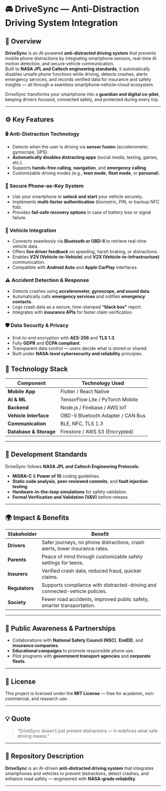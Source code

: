 # 🚘 DriveSync — Anti-Distraction Driving System Integration  

## 📖 Overview  
**DriveSync** is an AI-powered **anti-distracted driving system** that prevents mobile phone distractions by integrating smartphone sensors, real-time AI motion detection, and secure vehicle communication.  
Built to **NASA JPL and Caltech engineering standards**, it automatically disables unsafe phone functions while driving, detects crashes, alerts emergency services, and records verified data for insurance and safety insights — all through a seamless smartphone–vehicle–cloud ecosystem.  

DriveSync transforms your smartphone into a **guardian and digital co-pilot**, keeping drivers focused, connected safely, and protected during every trip.  

---

## ⚙️ Key Features  

### 🔒 Anti-Distraction Technology  
- Detects when the user is driving via **sensor fusion** (accelerometer, gyroscope, GPS).  
- **Automatically disables distracting apps** (social media, texting, games, etc.).  
- Supports **hands-free calling**, **navigation**, and **emergency calling**.  
- Customizable driving modes (e.g., **teen mode**, **fleet mode**, or **personal**).  

### 🔑 Secure Phone-as-Key System  
- Use your smartphone to **unlock and start** your vehicle securely.  
- Implements **multi-factor authentication** (biometric, PIN, or backup NFC fob).  
- Provides **fail-safe recovery options** in case of battery loss or signal failure.  

### 🚗 Vehicle Integration  
- Connects seamlessly via **Bluetooth or OBD-II** to retrieve real-time vehicle data.  
- Offers **live driver feedback** on speeding, harsh braking, or distractions.  
- Enables **V2V (Vehicle-to-Vehicle)** and **V2X (Vehicle-to-Infrastructure)** communication.  
- Compatible with **Android Auto** and **Apple CarPlay** interfaces.  

### ⚠️ Accident Detection & Response  
- Detects crashes using **accelerometer, gyroscope, and sound data**.  
- Automatically calls **emergency services** and notifies **emergency contacts**.  
- Logs crash data as a secure, time-stamped **“black box”** report.  
- Integrates with **insurance APIs** for faster claim verification.  

### 🛡️ Data Security & Privacy  
- End-to-end encryption with **AES-256** and **TLS 1.3**.  
- Fully **GDPR** and **CCPA compliant**.  
- Transparent data control — users decide what is stored or shared.  
- Built under **NASA-level cybersecurity and reliability** principles.  


## 🧠 Technology Stack  

| Component | Technology Used |
|------------|----------------|
| **Mobile App** | Flutter / React Native |
| **AI & ML** | TensorFlow Lite / PyTorch Mobile |
| **Backend** | Node.js / Firebase / AWS IoT |
| **Vehicle Interface** | OBD-II Bluetooth Adapter / CAN Bus |
| **Communication** | BLE, NFC, TLS 1.3 |
| **Database & Storage** | Firestore / AWS S3 (Encrypted) |

---

## 🚀 Development Standards  
DriveSync follows **NASA JPL and Caltech Engineering Protocols**:  
- **MISRA-C** & **Power of 10** coding guidelines.  
- **Static code analysis**, **peer-reviewed commits**, and **fault injection testing**.  
- **Hardware-in-the-loop simulations** for safety validation.  
- **Formal Verification and Validation (V&V)** before release.  

---

## 🌍 Impact & Benefits  

| Stakeholder | Benefit |
|--------------|----------|
| **Drivers** | Safer journeys, no phone distractions, crash alerts, lower insurance rates. |
| **Parents** | Peace of mind through customizable safety settings for teens. |
| **Insurers** | Verified crash data, reduced fraud, quicker claims. |
| **Regulators** | Supports compliance with distracted-driving and connected-vehicle policies. |
| **Society** | Fewer road accidents, improved public safety, smarter transportation. |

---

## 📢 Public Awareness & Partnerships  
- Collaborations with **National Safety Council (NSC)**, **EndDD**, and **insurance companies**.  
- **Educational campaigns** to promote responsible phone use.  
- Pilot programs with **government transport agencies** and **corporate fleets**.  

---

## 🧾 License  
This project is licensed under the **MIT License** — free for academic, non-commercial, and research use.

---

## 💡 Quote  
> “DriveSync doesn’t just prevent distractions — it redefines what safe driving means.”  

---

## 🔖 Repository Description  
**DriveSync** is an AI-driven **anti-distracted driving system** that integrates smartphones and vehicles to prevent distractions, detect crashes, and enhance road safety — engineered with **NASA-grade reliability**.  

---

